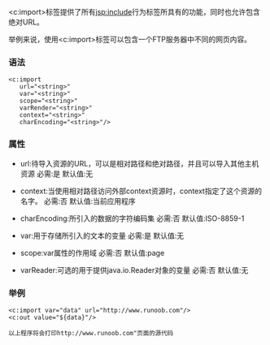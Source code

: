 <c:import>标签提供了所有<jsp:include>行为标签所具有的功能，同时也允许包含绝对URL。

举例来说，使用<c:import>标签可以包含一个FTP服务器中不同的网页内容。

### 语法
```
<c:import
   url="<string>"
   var="<string>"
   scope="<string>"
   varRender="<string>"
   context="<string>"
   charEncoding="<string>"/>
```

### 属性
- url:待导入资源的URL，可以是相对路径和绝对路径，并且可以导入其他主机资源
    必需:是
    默认值:无

- context:当使用相对路径访问外部context资源时，context指定了这个资源的名字。
	必需:否
    默认值:当前应用程序

- charEncoding:所引入的数据的字符编码集
    必需:否
    默认值:ISO-8859-1

- var:用于存储所引入的文本的变量
    必需:是
    默认值:无

- scope:var属性的作用域
	必需:否
    默认值:page

- varReader:可选的用于提供java.io.Reader对象的变量
    必需:否
    默认值:无

### 举例
```
<c:import var="data" url="http://www.runoob.com"/>
<c:out value="${data}"/>

以上程序将会打印http://www.runoob.com"页面的源代码
```